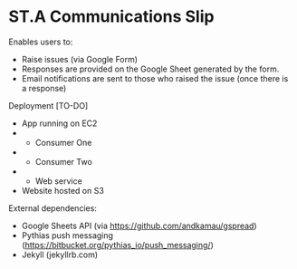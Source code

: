 # ST.A Communications Slip

Enables users to:
* Raise issues (via Google Form)
* Responses are provided on the Google Sheet generated by the form.
* Email notifications are sent to those who raised the issue (once there is a response)

Deployment [TO-DO]
* App running on EC2
* * Consumer One
* * Consumer Two
* * Web service
* Website hosted on S3

External dependencies:
* Google Sheets API (via https://github.com/andkamau/gspread)
* Pythias push messaging (https://bitbucket.org/pythias_io/push_messaging/)
* Jekyll (jekyllrb.com)
